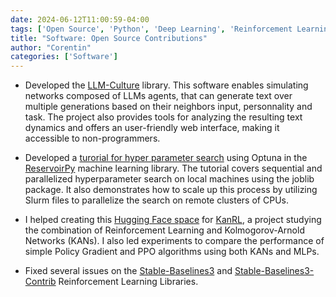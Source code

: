```yaml
---
date: 2024-06-12T11:00:59-04:00
tags: ['Open Source', 'Python', 'Deep Learning', 'Reinforcement Learning']
title: "Software: Open Source Contributions"
author: "Corentin"
categories: ['Software']
---
```


- Developed the [LLM-Culture](https://github.com/jeremyperez2/LLM-Culture) library. This software enables simulating networks composed of LLMs agents, that can generate text over multiple generations based on their neighbors input, personnality and task. 
The project also provides tools for analyzing the resulting text dynamics and offers an user-friendly web interface, making it accessible to non-programmers.

- Developed a [turorial for hyper parameter search](https://github.com/reservoirpy/reservoirpy/tree/master/tutorials/4.a-Hyperparameter%20search%20with%20Optuna) using Optuna in the [ReservoirPy](https://github.com/reservoirpy/reservoirpy) machine learning library. The tutorial covers sequential and parallelized hyperparameter search on local machines using the joblib package. It also demonstrates how to scale up this process by utilizing Slurm files to parallelize the search on remote clusters of CPUs.

- I helped creating this [Hugging Face space](https://huggingface.co/spaces/riiswa/RL-Interpretable-Policy-via-Kolmogorov-Arnold-Network) for [KanRL](https://github.com/riiswa/kanrl), a project studying the combination of Reinforcement Learning and Kolmogorov-Arnold Networks (KANs). I also led experiments to compare the performance of simple Policy Gradient and PPO algorithms using both KANs and MLPs.

- Fixed several issues on the [Stable-Baselines3](https://github.com/DLR-RM/stable-baselines3) and [Stable-Baselines3-Contrib](https://github.com/Stable-Baselines-Team/stable-baselines3-contrib) Reinforcement Learning Libraries.
